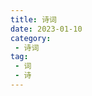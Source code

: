 ```yaml
---
title: 诗词
date: 2023-01-10
category:
 - 诗词
tag:
 - 词
 - 诗
---
```

<!-- <Sici/>

<script setup lang="ts">
import Sici from "@Sici";
</script> -->